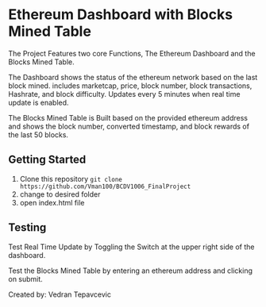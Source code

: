 # Ethereum Dashboard with Blocks Mined Table

The Project Features two core Functions, The Ethereum Dashboard and the Blocks Mined Table. 

The Dashboard shows the status of the ethereum network based on the last block mined. includes marketcap, price, block number, block transactions, Hashrate, and block difficulty. Updates every 5 minutes when real time update is enabled.

The Blocks Mined Table is Built based on the provided ethereum address and shows the block number, converted timestamp, and block rewards of the last 50 blocks.

## Getting Started

1. Clone this repository `git clone https://github.com/Vman100/BCDV1006_FinalProject`
2. change to desired folder
3. open index.html file

## Testing

Test Real Time Update by Toggling the Switch at the upper right side of the dashboard.

Test the Blocks Mined Table by entering an ethereum address and clicking on submit.

Created by: Vedran Tepavcevic